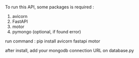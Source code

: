 To run this API, some packages is required :
1. avicorn  
2. FastAPI 
3. motor
4. pymongo (optional, if found error)

run command : pip install avicorn fastapi motor 

after install, add your mongodb connection URL on database.py

